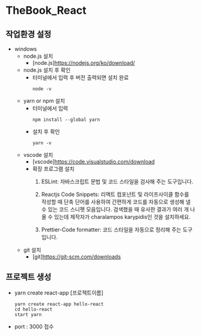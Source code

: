 # TheBook_React

## 작업환경 설정
- windows
    - node.js 설치
        - [node.js]https://nodejs.org/ko/download/
    - node.js 설치 후 확인
        - 터미널에서 입력 후 버전 출력되면 설치 완료
            ```
            node -v
            ```
    - yarn or npm 설치
        - 터미널에서 입력
            ```
            npm install --global yarn
            ```
        - 설치 후 확인
            ```
            yarn -v 
            ```
    - vscode 설치
        - [vscode]https://code.visualstudio.com/download
        - 확장 프로그램 설치
            1. ESLint: 자바스크립트 문법 및 코드 스타일을 검사해 주는 도구입니다.

            2. Reactjs Code Snippets: 리액트 컴포넌트 및 라이프사이클 함수를 작성할 때 단축 단어를 사용하여 간편하게 코드를 자동으로 생성해 낼 수 있는 코드 스니펫 모음입니다. 검색했을 때 유사한 결과가 여러 개 나올 수 있는데 제작자가 charalampos karypidis인 것을 설치하세요.

            3. Prettier-Code formatter: 코드 스타일을 자동으로 정리해 주는 도구입니다.
    - git 설치
        - [git]https://git-scm.com/downloads

## 프로젝트 생성
- yarn create react-app [프로젝트이름]
    ```
    yarn create react-app hello-react
    cd hello-react
    start yarn
    ```
- port : 3000 접수


